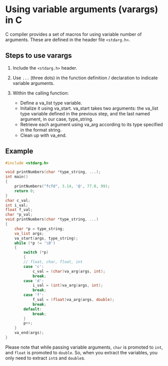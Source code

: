 # Using variable arguments (varargs) in C

C compiler provides a set of macros for using variable number of arguments.
These are defined in the header file `<stdarg.h>`.

## Steps to use varargs

1. Include the `<stdarg.h>` header.

2. Use `...` (three dots) in the function definition / declaration to indicate variable arguments.

3. Within the calling function:

   - Define a va_list type variable.
   - Initalize it using va_start.
    va_start takes two arguments: the va_list type variable defined in the previous step, and the last named argument, in our case, type_string.
   - Retrieve each argument using va_arg according to its type specified in the format string.
   - Clean up with va_end.

## Example

```c
#include <stdarg.h>

void printNumbers(char *type_string, ...);
int main()
{
    printNumbers("fcfd", 3.14, '@', 77.0, 99);
    return 0;
}
char c_val;
int i_val;
float f_val;
char *p_val;
void printNumbers(char *type_string, ...)
{
    char *p = type_string;
    va_list args;
    va_start(args, type_string);
    while (*p != '\0')
    {
        switch (*p)
        {
        // float, char, float, int
        case 'c':
            c_val = (char)va_arg(args, int);
            break;
        case 'd':
            i_val = (int)va_arg(args, int);
            break;
        case 'f':
            f_val = (float)va_arg(args, double);
            break;
        default:
            break;
        }
        p++;
    }
    va_end(args);
}
```

Please note that while passing variable arguments, `char` is promoted to `int`, and `float` is promoted to `double`.
So, when you extract the variables, you only need to extract `int`s and `double`s.

